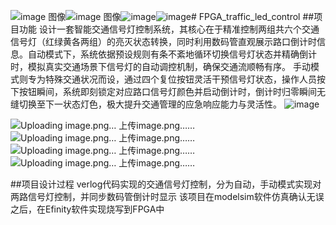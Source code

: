 ![image   图像](https://github.com/user-attachments/assets/cad26a11-ce54-4880-ab3f-ad59e6327e28)![image   图像](https://github.com/user-attachments/assets/a919099d-9418-4f94-ab58-cc526592bf9f)![image](https://github.com/user-attachments/assets/0b608e8a-2af2-4458-9685-a8f38a8134ab)![image](https://github.com/user-attachments/assets/874c6fdc-75e8-45aa-85b1-c55d9ca2306c)# FPGA_traffic_led_control
##项目功能
设计一套智能交通信号灯控制系统，其核心在于精准控制两组共六个交通信号灯（红绿黄各两组）的亮灭状态转换，同时利用数码管直观展示路口倒计时信息。自动模式下，系统依据预设规则有条不紊地循环切换信号灯状态并精确倒计时，模拟真实交通场景下信号灯的自动调控机制，确保交通流顺畅有序。
手动模式则专为特殊交通状况而设，通过四个复位按钮灵活干预信号灯状态，操作人员按下按钮瞬间，系统即刻锁定对应路口信号灯颜色并启动倒计时，倒计时归零瞬间无缝切换至下一状态灯色，极大提升交通管理的应急响应能力与灵活性。
![image](https://github.com/user-attachments/assets/06816c21-1b9b-48e7-b69d-d3bd976189db)

![Uploading image.png…   上传image.png……]()
![Uploading image.png…   上传image.png……]()
![Uploading image.png…   上传image.png……]()
![Uploading image.png…   上传image.png……]()

##项目设计过程
verlog代码实现的交通信号灯控制，分为自动，手动模式实现对两路信号灯控制，并同步数码管倒计时显示
该项目在modelsim软件仿真确认无误之后，在Efinity软件实现烧写到FPGA中

